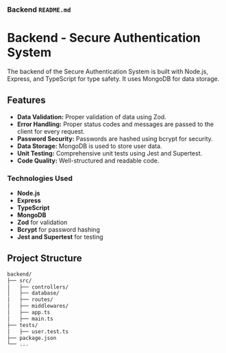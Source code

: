 
### Backend `README.md`

# Backend - Secure Authentication System

The backend of the Secure Authentication System is built with Node.js, Express, and TypeScript for type safety. It uses MongoDB for data storage.

## Features

- **Data Validation:** Proper validation of data using Zod.
- **Error Handling:** Proper status codes and messages are passed to the client for every request.
- **Password Security:** Passwords are hashed using bcrypt for security.
- **Data Storage:** MongoDB is used to store user data.
- **Unit Testing:** Comprehensive unit tests using Jest and Supertest.
- **Code Quality:** Well-structured and readable code.


### Technologies Used

- **Node.js**
- **Express**
- **TypeScript**
- **MongoDB**
- **Zod** for validation
- **Bcrypt** for password hashing
- **Jest and Supertest** for testing


## Project Structure

```markdown
backend/
├── src/
│   ├── controllers/
│   ├── database/
│   ├── routes/
│   ├── middlewares/
│   ├── app.ts
│   ├── main.ts
├── tests/
│   ├── user.test.ts
├── package.json
└── ...




